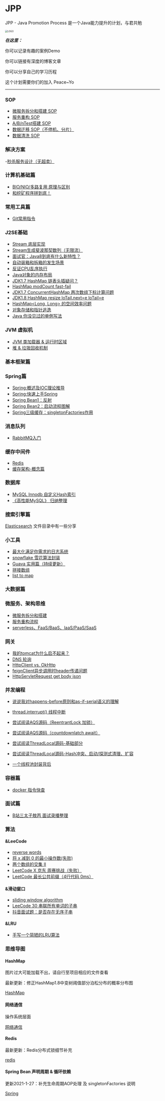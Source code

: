 # JPP

JPP - Java Promotion Process 是一个Java能力提升的计划，与君共勉

<img src="https://yloopdaed-public.oss-cn-shanghai.aliyuncs.com/JPPlogo.png" alt="LOGO" style="zoom:50%;" />

***在这里：***

你可以记录有趣的案例Demo

你可以链接有深度的博客文章

你可以分享自己的学习历程



这个计划需要你们的加入 Peace~Yo



---

### SOP

- [微服务拆分和搭建 SOP](https://yloopdaed.icu/2021/05/09/microservices/)
- [服务重构 SOP](https://yloopdaed.icu/2021/05/25/refactor-service/)
- [A/B/nTest搭建 SOP](https://yloopdaed.icu/2021/06/26/abtest/)
- [数据迁移 SOP（不停机、分片）](https://yloopdaed.icu/2021/07/06/migrate-data/)
- [数据清洗 SOP](https://yloopdaed.icu/2021/07/08/cover-data/)


### 解决方案

-[秒杀服务设计（无超卖）](https://yloopdaed.icu/2021/09/02/seckill/)


### 计算机基础篇

- [BIO/NIO/多路复用 原理与区别](http://yloopdaed.icu/2020/11/11/about-IO/)
- [和挖矿程序拼到底！](http://yloopdaed.icu/2020/11/11/centos-attack/)

### 常用工具篇

- [Git常用指令](http://yloopdaed.icu/2020/10/10/git/)


### J2SE基础

- [Stream 底层实现](https://yloopdaed.icu/2021/04/23/inner-stream/)
- [Stream生成斐波那契数列（无限流）](https://yloopdaed.icu/2021/04/22/Fibonacci/)
- [面试官：Java8到底有什么新特性？](https://yloopdaed.icu/2021/04/20/diff-of-java8/)
- [自动装箱和拆箱的发生场景](https://yloopdaed.icu/2020/12/12/java-boxing-unboxing/)
- [反证CPU乱序执行](http://yloopdaed.icu/2020/10/19/CPU-Out-of-Order/)
- [Java对象的内存布局](http://yloopdaed.icu/2020/10/29/memory-layout-of-java-object/)
- [JDK1.7 HashMap 链表头插疑问？](http://yloopdaed.icu/2020/10/31/question-of-hashmap-put/)
- [HashMap modCount fast-fail](http://yloopdaed.icu/2020/11/01/hashmap-modCount/)
- [JDK1.7 ConcurrentHashMap 两次数组下标计算问题](http://yloopdaed.icu/2020/11/03/concurrenthashmap-two-array-index/)
- [JDK1.8 HashMap resize loTail.next=e loTail=e](http://yloopdaed.icu/2020/11/06/hashmap-resize-lotail/)
- [HashMap<Long, Long> 的空间效率问题](https://yloopdaed.icu/2021/02/20/HashMap-long-long/)
- [对象存储和指针逃逸](https://yloopdaed.icu/2021/01/20/new-Object/)
- [Java 你没见过的单例写法](https://yloopdaed.icu/2021/01/20/nsingleton/)

### JVM 虚拟机

- [JVM 类加载器 & 运行时区域](https://yloopdaed.icu/2021/02/09/java/)
- [堆 & 垃圾回收机制](https://yloopdaed.icu/2021/02/11/jvm-gc/)

### 基本框架篇


### Spring篇

- [Spring:概述及IOC理论推导](https://lan.yitian.online/blog/?p=86)
- [Spring:快速上手Spring](https://lan.yitian.online/blog/?p=88)
- [Spring Bean1：反射](https://yloopdaed.icu/2020/12/30/whatis-reflection-in-java/)
- [Spring Bean2：启动流程图解](https://yloopdaed.icu/2020/12/31/spring-bean-and-c-d/)
- [Spring三级缓存：singletonFactories作用](https://yloopdaed.icu/2021/01/27/spring-cache-singletonfactories/)

### 消息队列

- [RabbitMQ入门](https://yloopdaed.icu/2021/02/08/rabbitmq/)

### 缓存中间件

- [Redis](https://github.com/YorickYu/Java_Redis_summary)
- [缓存架构-概念篇](https://yloopdaed.icu/2021/04/10/cache-structure/)

### 数据库

- [MySQL Innodb 自定义Hash索引](https://yloopdaed.icu/2021/03/29/mysql-innodb-hash/)
- [《高性能MySQL》 归纳整理](https://yloopdaed.icu/2021/04/11/high-performance-mysql/)

### 搜索引擎篇

[Elasticsearch](https://github.com/YorickYu/JPP/tree/main/Elasticsearch) 文件目录中有一些分享


### 小工具

- [最大化满足你需求的日志系统](https://github.com/YorickYu/simple_log_project)
- [snowflake 雪花算法封装](https://yloopdaed.icu/2021/01/04/snowflake-config/)
- [Guava 实用篇（持续更新）](https://yloopdaed.icu/2021/02/01/guava-usable/)
- [拼接数组](https://yloopdaed.icu/2021/04/26/array-merge/)
- [list to map](https://yloopdaed.icu/2021/05/21/list-to-map/)


### 大数据篇



### 微服务、架构思维

- [微服务拆分和搭建](https://yloopdaed.icu/2021/05/09/microservices/)
- [服务重构流程](https://yloopdaed.icu/2021/05/25/refactor-service/)
- [serverless、FaaS/BaaS、laaS/PaaS/SaaS](https://yloopdaed.icu/2021/05/26/what-is-serverless/)

### 网关

- [我的tomcat为什么启不起来？](https://yloopdaed.icu/2020/12/09/how-to-checkout-running-port/)
- [DNS 轮询](https://yloopdaed.icu/2021/09/06/dns-poll/)
- [HttpClient vs. OkHttp](https://yloopdaed.icu/2021/08/27/http-ok-client/)
- [feignClient异步调用时header传递问题](https://yloopdaed.icu/2021/08/26/feign-client-async/)
- [HttpServletRequest get body json](https://yloopdaed.icu/2021/09/18/HttpServletRequest-get-body-json/)

### 并发编程

- [说说我对happens-before原则和as-if-serial语义的理解](https://yloopdaed.icu/2020/12/07/whatis-happensbefore/)
- [thread.interrupt() 线程中断](https://yloopdaed.icu/2020/11/30/interrupt/)
- [尝试阅读AQS源码（ReentrantLock 加锁）](https://yloopdaed.icu/2020/11/29/AQS-reentrantlock/)
- [尝试阅读AQS源码（countdownlatch await）](https://yloopdaed.icu/2020/11/30/AQS-countdownlatch/)
- [尝试阅读ThreadLocal源码-基础部分](https://yloopdaed.icu/2020/12/10/threadlocal/)
- [尝试阅读ThreadLocal源码-Hash冲突、启动/探测式清理、扩容](https://yloopdaed.icu/2020/12/13/threadlocal2/) 

- [一个线程池封装背后](https://yloopdaed.icu/2021/01/19/custom-thread-pool/#more)

### 容器篇

- [docker 指令快查](https://yloopdaed.icu/2021/01/08/docker/)

### 面试篇

- [B站三太子敖丙 面试录播整理](https://github.com/YorickYu/Java-abilities-summary)

### 算法

#### &LeeCode

- [reverse words](http://yloopdaed.icu/2020/11/03/reverse-words/)
- [将 x 减到 0 的最小操作数(失败)](http://yloopdaed.icu/2020/11/16/min-operations/)
- [两个数组的交集 II](http://yloopdaed.icu/2020/11/16/intersection-of-array/)
- [LeetCode X 京东 周赛挑战（失败）](https://yloopdaed.icu/2020/11/16/min-operations/)
- [LeetCode 最长公共前缀（4行代码 0ms）](https://yloopdaed.icu/2020/11/18/longest-common-prefix-string/)

#### &滑动窗口

- [sliding window algorithm](http://yloopdaed.icu/2020/10/12/slide-windows/)
- [LeeCode 30 串联所有单词的子串](https://yloopdaed.icu/2020/12/24/sw-findsubwords/)
- [抖音面试题：是否存在无序子串](https://yloopdaed.icu/2020/12/23/sw-findsubstring/)

#### &LRU

- [手写一个简陋的LRU算法](https://yloopdaed.icu/2021/01/04/handle-redis-LRU/)

### 思维导图

#### HashMap

图片过大可能加载不出，请自行至项目相应的文件查看



最新更新：修正HashMap1.8中变树阈值部分泊松分布的概率分布图

[HashMap](https://github.com/YorickYu/Java_HashMap_summary/blob/main/images/HashMap_xmind2.0.png)

#### 网络通信

操作系统层面

[网络通信](https://github.com/YorickYu/Java_IO_summary/blob/main/images/IO.png)

#### Redis

最新更新：Redis分布式锁细节补充

[redis](https://github.com/YorickYu/Java_Redis_summary/blob/main/images/redis-xmind.png)

#### Spring Bean 声明周期 & 循环依赖

更新2021-1-27：补充生命周期AOP处理 及 singletonFactories 说明

[Spring](https://github.com/YorickYu/Java-spring-summary/blob/main/images/SpringBean.png)
